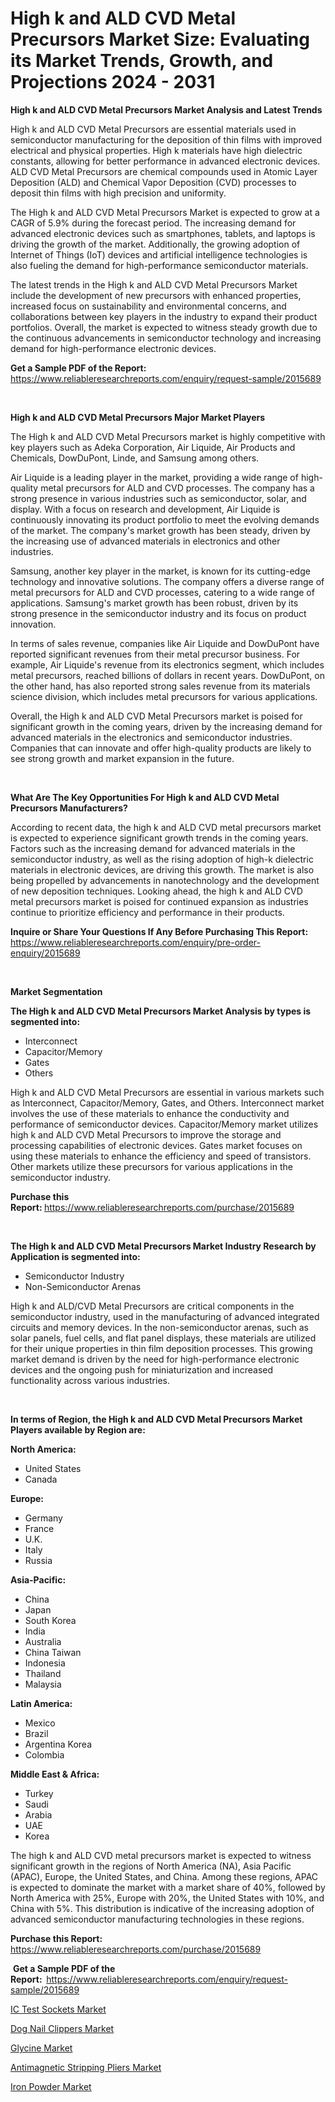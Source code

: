 <p><h1>High k and ALD CVD Metal Precursors Market Size: Evaluating its Market Trends, Growth, and Projections 2024 - 2031</h1></p><p><strong>High k and ALD CVD Metal Precursors Market Analysis and Latest Trends</strong></p>
<p><p>High k and ALD CVD Metal Precursors are essential materials used in semiconductor manufacturing for the deposition of thin films with improved electrical and physical properties. High k materials have high dielectric constants, allowing for better performance in advanced electronic devices. ALD CVD Metal Precursors are chemical compounds used in Atomic Layer Deposition (ALD) and Chemical Vapor Deposition (CVD) processes to deposit thin films with high precision and uniformity.</p><p>The High k and ALD CVD Metal Precursors Market is expected to grow at a CAGR of 5.9% during the forecast period. The increasing demand for advanced electronic devices such as smartphones, tablets, and laptops is driving the growth of the market. Additionally, the growing adoption of Internet of Things (IoT) devices and artificial intelligence technologies is also fueling the demand for high-performance semiconductor materials.</p><p>The latest trends in the High k and ALD CVD Metal Precursors Market include the development of new precursors with enhanced properties, increased focus on sustainability and environmental concerns, and collaborations between key players in the industry to expand their product portfolios. Overall, the market is expected to witness steady growth due to the continuous advancements in semiconductor technology and increasing demand for high-performance electronic devices.</p></p>
<p><strong>Get a Sample PDF of the Report:&nbsp;</strong> <a href="https://www.reliableresearchreports.com/enquiry/request-sample/2015689">https://www.reliableresearchreports.com/enquiry/request-sample/2015689</a></p>
<p>&nbsp;</p>
<p><strong>High k and ALD CVD Metal Precursors Major Market Players</strong></p>
<p><p>The High k and ALD CVD Metal Precursors market is highly competitive with key players such as Adeka Corporation, Air Liquide, Air Products and Chemicals, DowDuPont, Linde, and Samsung among others.</p><p>Air Liquide is a leading player in the market, providing a wide range of high-quality metal precursors for ALD and CVD processes. The company has a strong presence in various industries such as semiconductor, solar, and display. With a focus on research and development, Air Liquide is continuously innovating its product portfolio to meet the evolving demands of the market. The company's market growth has been steady, driven by the increasing use of advanced materials in electronics and other industries.</p><p>Samsung, another key player in the market, is known for its cutting-edge technology and innovative solutions. The company offers a diverse range of metal precursors for ALD and CVD processes, catering to a wide range of applications. Samsung's market growth has been robust, driven by its strong presence in the semiconductor industry and its focus on product innovation.</p><p>In terms of sales revenue, companies like Air Liquide and DowDuPont have reported significant revenues from their metal precursor business. For example, Air Liquide's revenue from its electronics segment, which includes metal precursors, reached billions of dollars in recent years. DowDuPont, on the other hand, has also reported strong sales revenue from its materials science division, which includes metal precursors for various applications.</p><p>Overall, the High k and ALD CVD Metal Precursors market is poised for significant growth in the coming years, driven by the increasing demand for advanced materials in the electronics and semiconductor industries. Companies that can innovate and offer high-quality products are likely to see strong growth and market expansion in the future.</p></p>
<p>&nbsp;</p>
<p><strong>What Are The Key Opportunities For High k and ALD CVD Metal Precursors Manufacturers?</strong></p>
<p><p>According to recent data, the high k and ALD CVD metal precursors market is expected to experience significant growth trends in the coming years. Factors such as the increasing demand for advanced materials in the semiconductor industry, as well as the rising adoption of high-k dielectric materials in electronic devices, are driving this growth. The market is also being propelled by advancements in nanotechnology and the development of new deposition techniques. Looking ahead, the high k and ALD CVD metal precursors market is poised for continued expansion as industries continue to prioritize efficiency and performance in their products.</p></p>
<p><strong>Inquire or Share Your Questions If Any Before Purchasing This Report:</strong> <a href="https://www.reliableresearchreports.com/enquiry/pre-order-enquiry/2015689">https://www.reliableresearchreports.com/enquiry/pre-order-enquiry/2015689</a></p>
<p>&nbsp;</p>
<p><strong>Market Segmentation</strong></p>
<p><strong>The High k and ALD CVD Metal Precursors Market Analysis by types is segmented into:</strong></p>
<p><ul><li>Interconnect</li><li>Capacitor/Memory</li><li>Gates</li><li>Others</li></ul></p>
<p><p>High k and ALD CVD Metal Precursors are essential in various markets such as Interconnect, Capacitor/Memory, Gates, and Others. Interconnect market involves the use of these materials to enhance the conductivity and performance of semiconductor devices. Capacitor/Memory market utilizes high k and ALD CVD Metal Precursors to improve the storage and processing capabilities of electronic devices. Gates market focuses on using these materials to enhance the efficiency and speed of transistors. Other markets utilize these precursors for various applications in the semiconductor industry.</p></p>
<p><strong>Purchase this Report:&nbsp;</strong><a href="https://www.reliableresearchreports.com/purchase/2015689">https://www.reliableresearchreports.com/purchase/2015689</a></p>
<p>&nbsp;</p>
<p><strong>The High k and ALD CVD Metal Precursors Market Industry Research by Application is segmented into:</strong></p>
<p><ul><li>Semiconductor Industry</li><li>Non-Semiconductor Arenas</li></ul></p>
<p><p>High k and ALD/CVD Metal Precursors are critical components in the semiconductor industry, used in the manufacturing of advanced integrated circuits and memory devices. In the non-semiconductor arenas, such as solar panels, fuel cells, and flat panel displays, these materials are utilized for their unique properties in thin film deposition processes. This growing market demand is driven by the need for high-performance electronic devices and the ongoing push for miniaturization and increased functionality across various industries.</p></p>
<p>&nbsp;</p>
<p><strong>In terms of Region, the High k and ALD CVD Metal Precursors Market Players available by Region are:</strong></p>
<p>
    <p> <strong> North America: </strong>
        <ul>
            <li>United States</li>
            <li>Canada</li>
        </ul>
        </p> 
    <p> <strong> Europe: </strong>
        <ul>
            <li>Germany</li>
            <li>France</li>
            <li>U.K.</li>
            <li>Italy</li>
            <li>Russia</li>
        </ul>
        </p> 
    <p> <strong> Asia-Pacific: </strong>
        <ul>
            <li>China</li>
            <li>Japan</li>
            <li>South Korea</li>
            <li>India</li>
            <li>Australia</li>
            <li>China Taiwan</li>
            <li>Indonesia</li>
            <li>Thailand</li>
            <li>Malaysia</li>
        </ul>
        </p> 
    <p> <strong> Latin America: </strong>
        <ul>
            <li>Mexico</li>
            <li>Brazil</li>
            <li>Argentina Korea</li>
            <li>Colombia</li>
        </ul>
        </p> 
    <p> <strong> Middle East & Africa: </strong>
        <ul>
            <li>Turkey</li>
            <li>Saudi</li>
            <li>Arabia</li>
            <li>UAE</li>
            <li>Korea</li>
        </ul>
    </p>
    </p>
<p><p>The high k and ALD CVD metal precursors market is expected to witness significant growth in the regions of North America (NA), Asia Pacific (APAC), Europe, the United States, and China. Among these regions, APAC is expected to dominate the market with a market share of 40%, followed by North America with 25%, Europe with 20%, the United States with 10%, and China with 5%. This distribution is indicative of the increasing adoption of advanced semiconductor manufacturing technologies in these regions.</p></p>
<p><strong>Purchase this Report: </strong><a href="https://www.reliableresearchreports.com/purchase/2015689">https://www.reliableresearchreports.com/purchase/2015689</a></p>
<p>&nbsp;<strong>Get a Sample PDF of the Report:&nbsp;&nbsp;</strong><a href="https://www.reliableresearchreports.com/enquiry/request-sample/2015689">https://www.reliableresearchreports.com/enquiry/request-sample/2015689</a></p>
<p><strong></strong></p>
<p><p><a href="https://github.com/Sherrillcrooksxa8i18ucf2m/Market-Research-Report-List-1/blob/main/ic-test-sockets-market.md">IC Test Sockets Market</a></p><p><a href="https://sore-arch-6db.notion.site/Dog-Nail-Clippers-Market-Research-Report-Forecasted-for-Period-from-2024-2031-by-Market-Type-Mar-01f5dad8c6d14de295fc144b4cc83f72">Dog Nail Clippers Market</a></p><p><a href="https://view.publitas.com/reportprime-1/glycine-market-a-comprehensive-report-of-its-market-share-growth-trends-2024-2031/">Glycine Market</a></p><p><a href="https://funky-papaya-cf4.notion.site/Antimagnetic-Stripping-Pliers-Market-Research-Report-Provides-thorough-Industry-Overview-which-offe-6f8b5a4806b4431296d63fae75e21aff">Antimagnetic Stripping Pliers Market</a></p><p><a href="https://view.publitas.com/reportprime-1/iron-powder-market-size-market-share-and-global-market-analysis-report-2024-2031/">Iron Powder Market</a></p></p>
